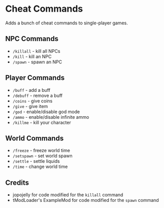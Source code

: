 ﻿# Cheat Commands
Adds a bunch of cheat commands to single-player games.

## NPC Commands
* `/killall` - kill all NPCs
* `/kill` - kill an NPC
* `/spawn` - spawn an NPC

## Player Commands
* `/buff` - add a buff
* `/debuff` - remove a buff
* `/coins` - give coins
* `/give` - give item
* `/god` - enable/disable god mode
* `/ammo` - enable/disable infinite ammo
* `/killme` - kill your character

## World Commands
* `/freeze` - freeze world time
* `/setspawn` - set world spawn
* `/settle` - settle liquids
* `/time` - change world time

## Credits
* jopojelly for code modified for the `killall` command
* tModLoader's ExampleMod for code modified for the `spawn` command